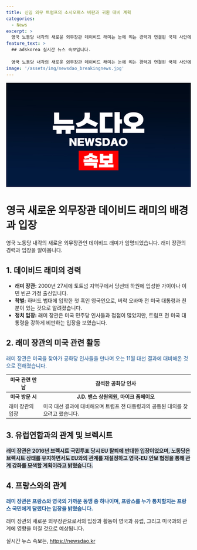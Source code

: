 ```yaml
---
title: 신임 외무 트럼프의 소시오패스 비판과 귀환 대비 계획
categories:
  - News
excerpt: >
  영국 노동당 내각의 새로운 외무장관 데이비드 래미는 눈에 띄는 경력과 연결된 국제 사안에 대한 강력한 언급으로 주목받고 있습니다. 바람직한 외교 적응력과 미국과 유럽 국가들과의 적극적인 연결고리가 래미 장관의 새로운 직책에서 중요한 역할을 할 것으로 예상됩니다. 특히, 그의 공화당과의 접촉은 미래의 협력과 정책에 영향을 줄 것으로 보입니다. 그의 강렬한 의견과 행보는 여러 국가와의 관계 설정에서 어떤 전환점을 만들어낼지 기대되고 있습니다.
feature_text: >
  ## adskorea 실시간 뉴스 속보입니다.

  영국 노동당 내각의 새로운 외무장관 데이비드 래미는 눈에 띄는 경력과 연결된 국제 사안에 대한 강력한 언급으로 주목받고 있습니다. 바람직한 외교 적응력과 미국과 유럽 국가들과의 적극적인 연결고리가 래미 장관의 새로운 직책에서 중요한 역할을 할 것으로 예상됩니다. 특히, 그의 공화당과의 접촉은 미래의 협력과 정책에 영향을 줄 것으로 보입니다. 그의 강렬한 의견과 행보는 여러 국가와의 관계 설정에서 어떤 전환점을 만들어낼지 기대되고 있습니다.
image: '/assets/img/newsdao_breakingnews.jpg'
---
```


<p><img src="/assets/img/newsdao_breakingnews.jpg" alt="adskorea 속보" /></p>

<h1>영국 새로운 외무장관 데이비드 래미의 배경과 입장</h1>

<p data-ke-size="size16">영국 노동당 내각의 새로운 외무장관인 데이비드 래미가 임명되었습니다. 래미 장관의 경력과 입장을 알아봅니다.</p>

<h2>1. 데이비드 래미의 경력</h2>

<ul>
<li><b>래미 장관:</b> 2000년 27세에 토트넘 지역구에서 당선돼 하원에 입성한 가이아나 이민 빈곤 가정 출신입니다.</li>
<li><b>학벌:</b> 하버드 법대에 입학한 첫 흑인 영국인으로, 버락 오바마 전 미국 대통령과 친분이 있는 것으로 알려졌습니다.</li>
<li><b>정치 입장:</b> 래미 장관은 미국 민주당 인사들과 접점이 많았지만, 트럼프 전 미국 대통령을 강하게 비판하는 입장을 보였습니다.</li>
</ul>

<h2>2. 래미 장관의 미국 관련 활동</h2>

<p><span style="color: #1a5490;">래미 장관은 미국을 찾아가 공화당 인사들을 만나며 오는 11월 대선 결과에 대비해온 것으로 전해졌습니다.</span></p>

<table>
<thead>
<tr>
<th>미국 관련 만남</th>
<th>참석한 공화당 인사</th>
</tr>
</thead>
<tbody>
<tr>
<td style="text-align: center; height: 17px;"><b>미국 방문 시</b></td>
<td style="text-align: center; height: 17px;"><b>J.D. 밴스 상원의원, 마이크 폼페이오</b></td>
</tr>
<tr>
<td>래미 장관의 입장</td>
<td>미국 대선 결과에 대비해오며 트럼프 전 대통령과의 공통된 대의를 찾으려고 했습니다.</td>
</tr>
</tbody>
</table>

<h2>3. 유럽연합과의 관계 및 브렉시트</h2>

<p><b><span style="background-color: #21538527;">래미 장관은 2016년 브렉시트 국민투표 당시 EU 탈퇴에 반대한 입장이었으며, 노동당은 브렉시트 상태를 유지하면서도 EU와의 관계를 재설정하고 영국-EU 안보 협정을 통해 관계 강화를 모색할 계획이라고 밝혔습니다.</span></b></p>

<h2>4. 프랑스와의 관계</h2>

<p><b><span style="color: #1a5490;">래미 장관은 프랑스와 영국의 가까운 동맹 중 하나이며, 프랑스를 누가 통치할지는 프랑스 국민에게 달렸다는 입장을 밝혔습니다.</span></b></p>

<p data-ke-size="size16">래미 장관의 새로운 외무장관으로서의 입장과 활동이 영국과 유럽, 그리고 미국과의 관계에 영향을 미칠 것으로 예상됩니다.</p>
실시간 뉴스 속보는, <a href="https://newsdao.kr" rel="dofollow">https://newsdao.kr</a>


